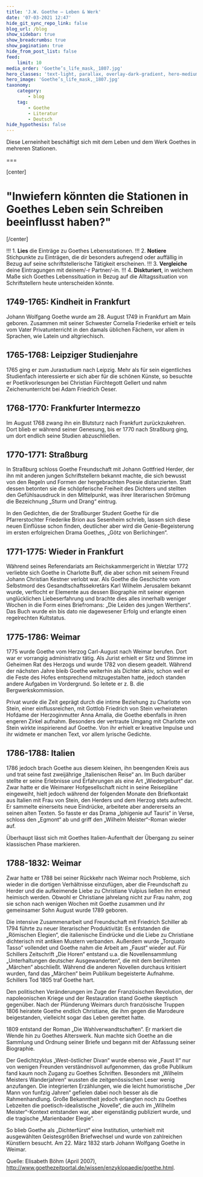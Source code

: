 ```yaml
---
title: 'J.W. Goethe – Leben & Werk'
date: '07-03-2021 12:47'
hide_git_sync_repo_link: false
blog_url: /blog
show_sidebar: true
show_breadcrumbs: true
show_pagination: true
hide_from_post_list: false
feed:
    limit: 10
media_order: 'Goethe’s_life_mask,_1807.jpg'
hero_classes: 'text-light, parallax, overlay-dark-gradient, hero-medium'
hero_image: 'Goethe’s_life_mask,_1807.jpg'
taxonomy:
    category:
        - blog
    tag:
        - Goethe
        - Literatur
        - Deutsch
hide_hypothesis: false
---
```


Diese Lerneinheit beschäftigt sich mit dem Leben und dem Werk Goethes in mehreren Stationen.

===

[center]
# "Inwiefern könnten die Stationen in Goethes Leben sein Schreiben beeinflusst haben?"
[/center]

!!! 1. **Lies** die Einträge zu Goethes Lebensstationen.
!!! 2. **Notiere** Stichpunkte zu Einträgen, die dir besonders aufregend oder auffällig in Bezug auf seine schriftstellerische Tätigkeit erscheinen.
!!! 3. **Vergleiche** deine Eintragungen mit deinem/-r Partner/-in.
!!! 4. **Diskturiert**, in welchem Maße sich Goethes Lebenssituation in Bezug auf die Alltagssituation von Schriftstellern heute unterscheiden könnte.

## 1749-1765: Kindheit in Frankfurt
Johann Wolfgang Goethe wurde am 28. August 1749 in Frankfurt am Main geboren. Zusammen mit seiner Schwester Cornelia Friederike erhielt er teils vom Vater Privatunterricht in den damals üblichen Fächern, vor allem in Sprachen, wie Latein und altgriechisch.

## 1765-1768: Leipziger Studienjahre
1765 ging er zum Jurastudium nach Leipzig. Mehr als für sein eigentliches Studienfach interessierte er sich aber für die schönen Künste, so besuchte er Poetikvorlesungen bei Christian Fürchtegott Gellert und nahm Zeichenunterricht bei Adam Friedrich Oeser.

## 1768-1770: Frankfurter Intermezzo
Im August 1768 zwang ihn ein Blutsturz nach Frankfurt zurückzukehren. Dort blieb er während seiner Genesung, bis er 1770 nach Straßburg ging, um dort endlich seine Studien abzuschließen.

## 1770-1771: Straßburg
In Straßburg schloss Goethe Freundschaft mit Johann Gottfried Herder, der ihn mit anderen jungen Schriftstellern bekannt machte, die sich bewusst von den Regeln und Formen der hergebrachten Poesie distanzierten. Statt dessen betonten sie die schöpferische Freiheit des Dichters und stellten den Gefühlsausdruck in den Mittelpunkt, was ihrer literarischen Strömung die Bezeichnung „Sturm und Drang“ eintrug.

In den Gedichten, die der Straßburger Student Goethe für die Pfarrerstochter Friederike Brion aus Sesenheim schrieb, lassen sich diese neuen Einflüsse schon finden, deutlicher aber wird die Genie-Begeisterung im ersten erfolgreichen Drama Goethes, „Götz von Berlichingen“.

## 1771-1775: Wieder in Frankfurt
Während seines Referendariats am Reichskammergericht in Wetzlar 1772 verliebte sich Goethe in Charlotte Buff, die aber schon mit seinem Freund Johann Christian Kestner verlobt war. Als Goethe die Geschichte vom Selbstmord des Gesandtschaftssekretärs Karl Wilhelm Jerusalem bekannt wurde, verflocht er Elemente aus dessen Biographie mit seiner eigenen unglücklichen Liebeserfahrung und brachte dies alles innerhalb weniger Wochen in die Form eines Briefromans: „Die Leiden des jungen Werthers“. Das Buch wurde ein bis dato nie dagewesener Erfolg und erlangte einen regelrechten Kultstatus.

## 1775-1786: Weimar
1775 wurde Goethe vom Herzog Carl-August nach Weimar berufen. Dort war er vorrangig administrativ tätig. Als Jurist erhielt er Sitz und Stimme im Geheimen Rat des Herzogs und wurde 1782 von diesem geadelt. Während der nächsten Jahre bleib Goethe weiterhin als Dichter aktiv, schon weil er die Feste des Hofes entsprechend mitzugestalten hatte, jedoch standen andere Aufgaben im Vordergrund. So leitete er z. B. die Bergwerkskommission.

Privat wurde die Zeit geprägt durch die intime Beziehung zu Charlotte von Stein, einer einflussreichen, mit Gottlob Friedrich von Stein verheirateten Hofdame der Herzoginmutter Anna Amalia, die Goethe ebenfalls in ihren engeren Zirkel aufnahm. Besonders der vertraute Umgang mit Charlotte von Stein wirkte inspirierend auf Goethe. Von ihr erhielt er kreative Impulse und ihr widmete er manchen Text, vor allem lyrische Gedichte.

## 1786-1788: Italien
1786 jedoch brach Goethe aus diesem kleinen, ihn beengenden Kreis aus und trat seine fast zweijährige „Italienischen Reise“ an. Im Buch darüber stellte er seine Erlebnisse und Erfahrungen als eine Art „Wiedergeburt“ dar. Zwar hatte er die Weimarer Hofgesellschaft nicht in seine Reisepläne eingeweiht, hielt jedoch während der folgenden Monate den Briefkontakt aus Italien mit Frau von Stein, den Herders und dem Herzog stets aufrecht. Er sammelte einerseits neue Eindrücke, arbeitete aber andererseits an seinen alten Texten. So fasste er das Drama „Iphigenie auf Tauris“ in Verse, schloss den „Egmont“ ab und griff den „Wilhelm Meister“-Roman wieder auf.

Überhaupt lässt sich mit Goethes Italien-Aufenthalt der Übergang zu seiner klassischen Phase markieren.


## 1788-1832: Weimar
Zwar hatte er 1788 bei seiner Rückkehr nach Weimar noch Probleme, sich wieder in die dortigen Verhältnisse einzufügen, aber die Freundschaft zu Herder und die aufkeimende Liebe zu Christiane Vulpius ließen ihn erneut heimisch werden. Obwohl er Christiane jahrelang nicht zur Frau nahm, zog sie schon nach wenigen Wochen mit Goethe zusammen und ihr gemeinsamer Sohn August wurde 1789 geboren.

Die intensive Zusammenarbeit und Freundschaft mit Friedrich Schiller ab 1794 führte zu neuer literarischer Produktivität: Es entstanden die „Römischen Elegien“, die italienische Eindrücke und die Liebe zu Christiane dichterisch mit antiken Mustern verbanden. Außerdem wurde „Torquato Tasso“ vollendet und Goethe nahm die Arbeit am „Faust“ wieder auf. Für Schillers Zeitschrift „Die Horen“ entstand u.a. die Novellensammlung „Unterhaltungen deutscher Ausgewanderten“, die mit dem berühmten „Märchen“ abschließt. Während die anderen Novellen durchaus kritisiert wurden, fand das „Märchen“ beim Publikum begeisterte Aufnahme. Schillers Tod 1805 traf Goethe hart.

Den politischen Veränderungen im Zuge der Französischen Revolution, der napoleonischen Kriege und der Restauration stand Goethe skeptisch gegenüber. Nach der Plünderung Weimars durch französische Truppen 1806 heiratete Goethe endlich Christiane, die ihm gegen die Marodeure beigestanden, vielleicht sogar das Leben gerettet hatte.

1809 entstand der Roman „Die Wahlverwandtschaften“. Er markiert die Wende hin zu Goethes Alterswerk. Nun machte sich Goethe an die Sammlung und Ordnung seiner Briefe und begann mit der Abfassung seiner Biographie.

Der Gedichtzyklus „West-östlicher Divan“ wurde ebenso wie „Faust II“ nur von wenigen Freunden verständnisvoll aufgenommen, das große Publikum fand kaum noch Zugang zu Goethes Schriften. Besonders mit „Wilhelm Meisters Wanderjahren“ wussten die zeitgenössischen Leser wenig anzufangen. Die integrierten Erzählungen, wie die leicht humoristische „Der Mann von funfzig Jahren“ gefielen dabei noch besser als die Rahmenhandlung. Große Bekanntheit jedoch erlangten noch zu Goethes Lebzeiten die poetisch-idealistische „Novelle“, die auch im „Wilhelm Meister“-Kontext entstanden war, aber eigenständig publiziert wurde, und die tragische „Marienbader Elegie“.

So blieb Goethe als „Dichterfürst“ eine Institution, unterhielt mit ausgewählten Geistesgrößen Briefwechsel und wurde von zahlreichen Künstlern besucht. Am 22. März 1832 starb Johann Wolfgang Goethe in Weimar.

Quelle: Elisabeth Böhm (April 2007), http://www.goethezeitportal.de/wissen/enzyklopaedie/goethe.html.
